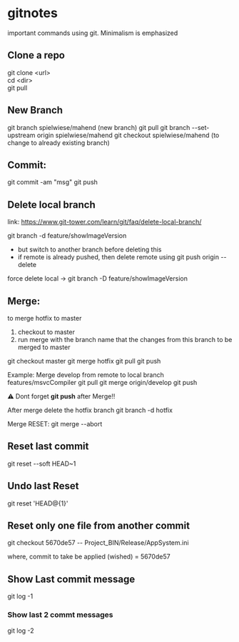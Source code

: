 # gitnotes
important commands using git. Minimalism is emphasized

Clone a repo
------------
git clone \<url\> <br>
cd \<dir\>  <br>
git pull

New Branch
-------------
git branch spielwiese/mahend (new branch)
git pull 
git branch --set-upstream origin spielwiese/mahend
git checkout spielwiese/mahend  (to change to already existing branch)

Commit:
---------
git commit -am "msg"
git push

Delete local branch
---------------------
link: https://www.git-tower.com/learn/git/faq/delete-local-branch/

git branch -d feature/showImageVersion
- but switch to another branch before deleting this 
- if remote is already pushed, then delete remote using 
	git push origin --delete <remote-branch-name>

force delete local -> git branch -D feature/showImageVersion

Merge:
----------
to merge hotfix to master
1. checkout to master
2. run merge with the branch name that the changes from this branch to be merged to master

git checkout master
git merge hotfix
git pull
git push

Example: Merge develop from remote to local branch features/msvcCompiler
git pull
git merge origin/develop
git push

:warning: Dont forget **git push** after Merge!!

After merge delete the hotfix branch
git branch -d hotfix

Merge RESET:
git merge --abort

Reset last commit 
----------------------
git reset --soft HEAD~1

Undo last Reset
---------
git reset 'HEAD@{1}'

Reset only one file from another commit
------------------------------------------
git checkout 5670de57 -- Project_BIN/Release/AppSystem.ini

where,  commit to take be applied (wished) = 5670de57 

## Show Last commit message

git log -1 

### Show last 2 commt messages 

git log -2
